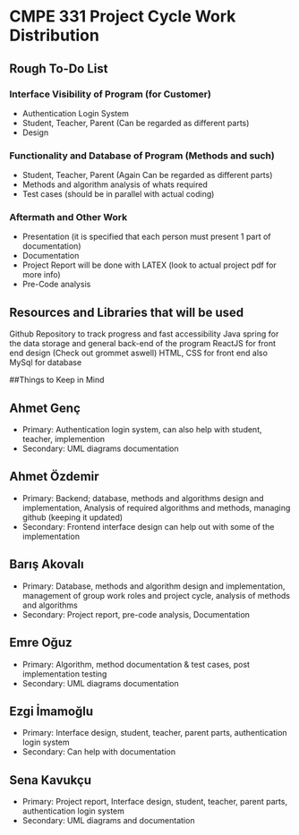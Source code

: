 # CMPE 331 Project Cycle Work Distribution

## Rough To-Do List

### Interface Visibility of Program (for Customer)
* Authentication Login System
* Student, Teacher, Parent (Can be regarded as different parts)
* Design


### Functionality and Database of Program (Methods and such)
* Student, Teacher, Parent (Again Can be regarded as different parts)
* Methods and algorithm analysis of whats required
* Test cases (should be in parallel with actual coding)


### Aftermath and Other Work
* Presentation (it is specified that each person must present 1 part of documentation)
* Documentation
* Project Report will be done with LATEX (look to actual project pdf for more info)
* Pre-Code analysis 

## Resources and Libraries that will be used
Github Repository to track progress and fast accessibility
Java spring for the data storage and general back-end of the program
ReactJS for front end design (Check out grommet aswell)
HTML, CSS for front end also
MySql for database

##Things to Keep in Mind



## Ahmet Genç
- Primary: Authentication login system, can also help with student, teacher, implemention
- Secondary: UML diagrams documentation	

## Ahmet Özdemir
- Primary: Backend; database, methods and algorithms design and implementation, Analysis of required algorithms and methods, managing github (keeping it updated)
- Secondary: Frontend interface design can help out with some of the implementation

## Barış Akovalı
- Primary: Database, methods and algorithm design and implementation, management of group work roles and project cycle, analysis of methods and algorithms
- Secondary: Project report, pre-code analysis, Documentation

## Emre Oğuz
- Primary: Algorithm, method documentation & test cases, post implementation testing 
- Secondary: UML diagrams documentation

## Ezgi İmamoğlu
- Primary: Interface design, student, teacher, parent parts, authentication login system
- Secondary: Can help with documentation


## Sena Kavukçu
- Primary: Project report, Interface design, student, teacher, parent parts, authentication login system
- Secondary: UML diagrams and documentation
